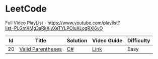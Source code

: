 # LeetCode

Full Video PlayList - https://www.youtube.com/playlist?list=PLGmKMg3aRkXiyXeTYLPOIuXLogRXj6yO_

| Id | Title | Solution | Video Guide | Difficulty |
|----| ----- | -------- | ----------- | ---------- |
| 20 |[Valid Parentheses](https://leetcode.com/problems/valid-parentheses/) | [C#](./Solutions/ValidParentheses.cs) | [Link](https://www.youtube.com/watch?v=4xXyeJSlBnc) | Easy |
